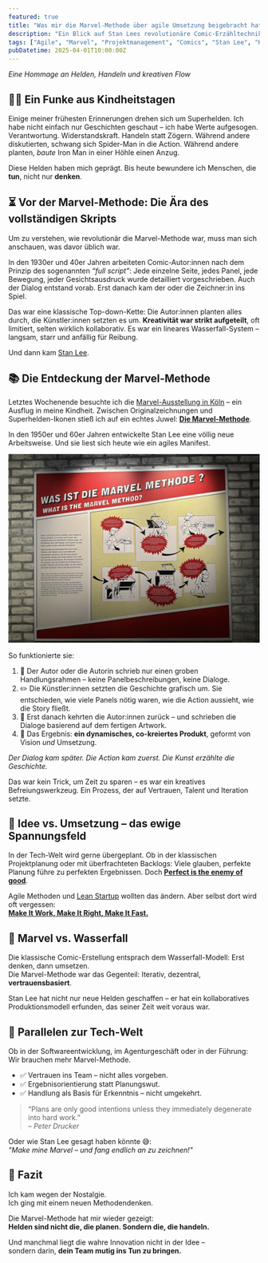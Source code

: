 ```yaml
---
featured: true
title: "Was mir die Marvel-Methode über agile Umsetzung beigebracht hat"
description: "Ein Blick auf Stan Lees revolutionäre Comic-Erzähltechnik – und was Teams, Agenturen und Entwickler:innen heute davon lernen können."
tags: ["Agile", "Marvel", "Projektmanagement", "Comics", "Stan Lee", "Kreativprozesse", "Selbstorganisation", "Flow", "Teamführung", "Lean", "Superhelden", "Produktentwicklung"]
pubDatetime: 2025-04-01T10:00:00Z
---
```


*Eine Hommage an Helden, Handeln und kreativen Flow*

## 🦸‍♂️ Ein Funke aus Kindheitstagen

Einige meiner frühesten Erinnerungen drehen sich um Superhelden. Ich habe nicht einfach nur Geschichten geschaut – ich habe Werte aufgesogen. Verantwortung. Widerstandskraft. Handeln statt Zögern. Während andere diskutierten, schwang sich Spider-Man in die Action. Während andere planten, *baute* Iron Man in einer Höhle einen Anzug.

Diese Helden haben mich geprägt. Bis heute bewundere ich Menschen, die **tun**, nicht nur **denken**.

## ⏳ Vor der Marvel-Methode: Die Ära des vollständigen Skripts

Um zu verstehen, wie revolutionär die Marvel-Methode war, muss man sich anschauen, was davor üblich war.

In den 1930er und 40er Jahren arbeiteten Comic-Autor:innen nach dem Prinzip des sogenannten *“full script”*: Jede einzelne Seite, jedes Panel, jede Bewegung, jeder Gesichtsausdruck wurde detailliert vorgeschrieben. Auch der Dialog entstand vorab. Erst danach kam der oder die Zeichner:in ins Spiel.

Das war eine klassische Top-down-Kette: Die Autor:innen planten alles durch, die Künstler:innen setzten es um. **Kreativität war strikt aufgeteilt**, oft limitiert, selten wirklich kollaborativ. Es war ein lineares Wasserfall-System – langsam, starr und anfällig für Reibung.

Und dann kam [Stan Lee](https://de.wikipedia.org/wiki/Stan_Lee).

## 📚 Die Entdeckung der Marvel-Methode

Letztes Wochenende besuchte ich die [Marvel-Ausstellung in Köln](https://www.eventim.de/event/marvel-die-ausstellung-universe-of-super-heroes-odysseum-19757364/) – ein Ausflug in meine Kindheit. Zwischen Originalzeichnungen und Superhelden-Ikonen stieß ich auf ein echtes Juwel: **[Die Marvel-Methode](https://en.wikipedia.org/wiki/Script_(comics)#Plot_script)**.

In den 1950er und 60er Jahren entwickelte Stan Lee eine völlig neue Arbeitsweise. Und sie liest sich heute wie ein agiles Manifest.

![Marvel Methode](../../assets/images/marvel-method.jpeg)

So funktionierte sie:

1. 📝 Der Autor oder die Autorin schrieb nur einen groben Handlungsrahmen – keine Panelbeschreibungen, keine Dialoge.
2. ✏️ Die Künstler:innen setzten die Geschichte grafisch um. Sie entschieden, wie viele Panels nötig waren, wie die Action aussieht, wie die Story fließt.
3. 💬 Erst danach kehrten die Autor:innen zurück – und schrieben die Dialoge basierend auf dem fertigen Artwork.
4. 🎯 Das Ergebnis: **ein dynamisches, co-kreiertes Produkt**, geformt von Vision *und* Umsetzung.

*Der Dialog kam später. Die Action kam zuerst. Die Kunst erzählte die Geschichte.*

Das war kein Trick, um Zeit zu sparen – es war ein kreatives Befreiungswerkzeug. Ein Prozess, der auf Vertrauen, Talent und Iteration setzte.

## 🧠 Idee vs. Umsetzung – das ewige Spannungsfeld

In der Tech-Welt wird gerne übergeplant. Ob in der klassischen Projektplanung oder mit überfrachteten Backlogs: Viele glauben, perfekte Planung führe zu perfekten Ergebnissen. Doch **[Perfect is the enemy of good](https://en.wikipedia.org/wiki/Perfect_is_the_enemy_of_good)**.

Agile Methoden und [Lean Startup](https://en.wikipedia.org/wiki/Perfect_is_the_enemy_of_good) wollten das ändern. Aber selbst dort wird oft vergessen:  
**[Make It Work, Make It Right, Make It Fast.](https://ecommerce-developer.de/solid-refactoring-als-technischer-leiter-einer-agentur/)**

## 🔄 Marvel vs. Wasserfall

Die klassische Comic-Erstellung entsprach dem Wasserfall-Modell: Erst denken, dann umsetzen.  
Die Marvel-Methode war das Gegenteil: Iterativ, dezentral, **vertrauensbasiert**.

Stan Lee hat nicht nur neue Helden geschaffen – er hat ein kollaboratives Produktionsmodell erfunden, das seiner Zeit weit voraus war.

## 🧪 Parallelen zur Tech-Welt

Ob in der Softwareentwicklung, im Agenturgeschäft oder in der Führung: Wir brauchen mehr Marvel-Methode.

- ✅ Vertrauen ins Team – nicht alles vorgeben.
- ✅ Ergebnisorientierung statt Planungswut.
- ✅ Handlung als Basis für Erkenntnis – nicht umgekehrt.

> “Plans are only good intentions unless they immediately degenerate into hard work.”  
> – *Peter Drucker*

Oder wie Stan Lee gesagt haben könnte 😅:  
_"Make mine Marvel – und fang endlich an zu zeichnen!"_

## 🎯 Fazit

Ich kam wegen der Nostalgie.  
Ich ging mit einem neuen Methodendenken.

Die Marvel-Methode hat mir wieder gezeigt:  
**Helden sind nicht die, die planen. Sondern die, die handeln.**

Und manchmal liegt die wahre Innovation nicht in der Idee –  
sondern darin, **dein Team mutig ins Tun zu bringen.**